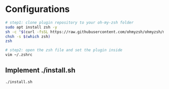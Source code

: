 # Configurations

```bash
# step1: clone plugin repository to your oh-my-zsh folder
sudo apt install zsh -y
sh -c "$(curl -fsSL https://raw.githubusercontent.com/ohmyzsh/ohmyzsh/master/tools/install.sh)"
chsh -s $(which zsh)
zsh

# step2: open the zsh file and set the plugin inside
vim ~/.zshrc
```

## Implement ./install.sh

```bash
./install.sh
```
